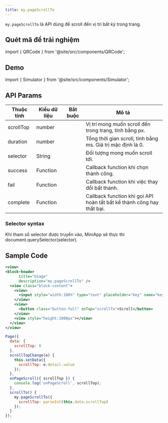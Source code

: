 ```yaml
---
title: my.pageScrollTo
---
```


`my.pageScrollTo` là API dùng để scroll đến vị trí bất kỳ trong trang.

## Quét mã để trải nghiệm

import { QRCode } from '@site/src/components/QRCode';

<QRCode page="pages/api/page-scroll-to/index" />

## Demo

import { Simulator } from '@site/src/components/Simulator';

<Simulator page="pages/api/page-scroll-to/index" />

## API Params

| Thuộc tính | Kiểu dữ liệu | Bắt buộc | Mô tả                                                                  |
| ---------- | ------------ | :------: | ---------------------------------------------------------------------- |
| scrollTop  | number       |          | Vị trí mong muốn scroll đến trong trang, tính bằng px.                 |
| duration   | number       |          | Tổng thời gian scroll, tính bằng ms. Giá trị mặc định là 0.            |
| selector   | String       |          | Đối tượng mong muốn scroll tới.                                        |
| success    | Function     |          | Callback function khi chọn thành công.                                 |
| fail       | Function     |          | Callback function khi việc thay đổi bất thành.                         |
| complete   | Function     |          | Callback function khi gọi API hoàn tất bất kể thành công hay thất bại. |

### Selector syntax

Khi tham số selector được truyền vào, MiniApp sẽ thực thi document.querySelector(selector).

## Sample Code

```xml title=index.txml
<view>
<block-header
      title="Usage"
      description="my.pageScrollTo" />
  <view class="block-content">
    <view>
      <input style="width:100%" type="text" placeholder="key" name="key" value="{{scrollTop}}" onInput="scrollTopChange"></input>
    </view>
    <view>
      <button class="button-full" onTap="scrollTo">Scroll</button>
    </view>
    <view style="height:1000px"></view>
  </view>
</view>
```

```js title=index.js
Page({
  data: {
    scrollTop: 0
  },
  scrollTopChange(e) {
    this.setData({
      scrollTop: e.detail.value
    });
  },
  onPageScroll({ scrollTop }) {
    console.log('onPageScroll', scrollTop);
  },
  scrollTo() {
    my.pageScrollTo({
      scrollTop: parseInt(this.data.scrollTop)
    });
  }
});
```

